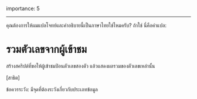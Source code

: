 importance: 5

---

คุณต้องการให้ผมแปลโจทย์และคำอธิบายนี้เป็นภาษาไทยใช่ไหมครับ? ถ้าใช่ นี่คือคำแปล:

# รวมตัวเลขจากผู้เข้าชม

สร้างสคริปต์ที่ขอให้ผู้เข้าชมป้อนตัวเลขสองตัว แล้วแสดงผลรวมของตัวเลขเหล่านั้น

[สาธิต]

ข้อควรระวัง: มีจุดที่ต้องระวังเกี่ยวกับประเภทข้อมูล
